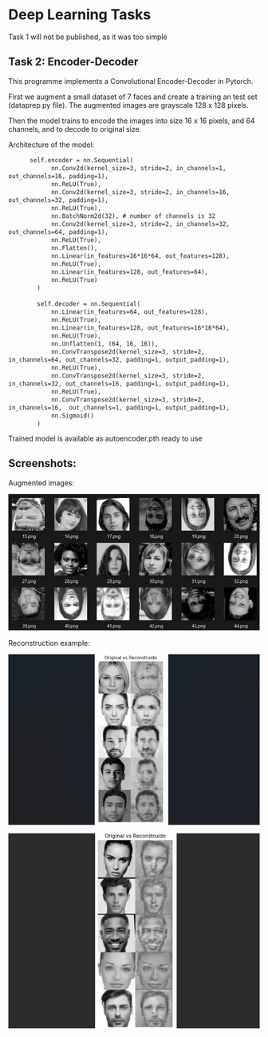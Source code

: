 # Deep Learning Tasks

Task 1 will not be published, as it was too simple

## Task 2: Encoder-Decoder

This programme implements a Convolutional Encoder-Decoder in Pytorch.

First we augment a small dataset of 7 faces and create a training an test set (dataprep.py file).
The augmented images are grayscale 128 x 128 pixels.

Then the model trains to encode the images into size 16 x 16 pixels, and 64 channels,
and to decode to original size.

Architecture of the model:

```
      self.encoder = nn.Sequential(
            nn.Conv2d(kernel_size=3, stride=2, in_channels=1, out_channels=16, padding=1),
            nn.ReLU(True),
            nn.Conv2d(kernel_size=3, stride=2, in_channels=16, out_channels=32, padding=1),
            nn.ReLU(True),
            nn.BatchNorm2d(32), # number of channels is 32
            nn.Conv2d(kernel_size=3, stride=2, in_channels=32, out_channels=64, padding=1),
            nn.ReLU(True),
            nn.Flatten(),
            nn.Linear(in_features=16*16*64, out_features=128),
            nn.ReLU(True),
            nn.Linear(in_features=128, out_features=64),
            nn.ReLU(True)
        )

        self.decoder = nn.Sequential(
            nn.Linear(in_features=64, out_features=128),
            nn.ReLU(True),
            nn.Linear(in_features=128, out_features=16*16*64),
            nn.ReLU(True),
            nn.Unflatten(1, (64, 16, 16)),
            nn.ConvTranspose2d(kernel_size=3, stride=2, in_channels=64, out_channels=32, padding=1, output_padding=1),
            nn.ReLU(True),
            nn.ConvTranspose2d(kernel_size=3, stride=2, in_channels=32, out_channels=16, padding=1, output_padding=1),
            nn.ReLU(True),
            nn.ConvTranspose2d(kernel_size=3, stride=2, in_channels=16,  out_channels=1, padding=1, output_padding=1),
            nn.Sigmoid()
        )
```

Trained model is available as autoencoder.pth ready to use


## Screenshots:

Augmented images:

![Image1](<Screenshots/Task 2/augmented.png>)

Reconstruction example:

![Image2](<Screenshots/Task 2/reconstructed.png>)

![Image3](<Screenshots/Task 2/reconstructed2.png>)

